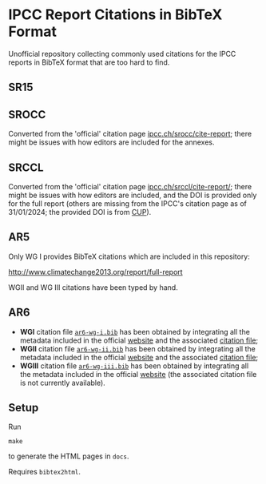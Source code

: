 # IPCC Report Citations in BibTeX Format

Unofficial repository collecting commonly used citations for the IPCC reports
in BibTeX format that are too hard to find.

## SR15

## SROCC

Converted from the 'official' citation page [ipcc.ch/srocc/cite-report](https://www.ipcc.ch/srocc/cite-report/); there might be issues with how editors are included for the annexes.

## SRCCL

Converted from the 'official' citation page  [ipcc.ch/srccl/cite-report/](https://www.ipcc.ch/srccl/cite-report/); there might be issues with how editors are included, and the DOI is provided only for the full report (others are missing from the IPCC's citation page as of 31/01/2024; the provided DOI is from [CUP](https://doi.org/10.1017/9781009157988)).

## AR5

Only WG I provides BibTeX citations which are included in this repository:

http://www.climatechange2013.org/report/full-report

WGII and WG III citations have been typed by hand.

## AR6

- **WGI** citation file [`ar6-wg-i.bib`](https://github.com/openclimatedata/ipcc-bibtex/blob/main/ar6-wg-i.bib) has been obtained by integrating all the metadata included in the official [website](https://www.ipcc.ch/report/ar6/wg1/about/how-to-cite-this-report/) and the associated [citation file](https://www.ipcc.ch/report/ar6/wg1/downloads/report/IPCC_AR6_WGI_Citation.bib);
- **WGII** citation file [`ar6-wg-ii.bib`](https://github.com/openclimatedata/ipcc-bibtex/blob/main/ar6-wg-ii.bib) has been obtained by integrating all the metadata included in the official [website](https://www.ipcc.ch/report/ar6/wg2/about/how-to-cite-this-report/) and the associated [citation file](https://www.ipcc.ch/report/ar6/wg2/downloads/report/IPCC_AR6_WGII_Citation.bib);
- **WGIII** citation file [`ar6-wg-iii.bib`](https://github.com/openclimatedata/ipcc-bibtex/blob/main/ar6-wg-iii.bib) has been obtained by integrating all the metadata included in the official [website](https://www.ipcc.ch/report/ar6/wg3/about/how-to-cite-this-report/) (the associated citation file is not currently available). 

## Setup

Run

```
make
```

to generate the HTML pages in `docs`.

Requires `bibtex2html`.
